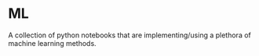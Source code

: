 # ML
A collection of python notebooks that are implementing/using a plethora of machine learning methods.
